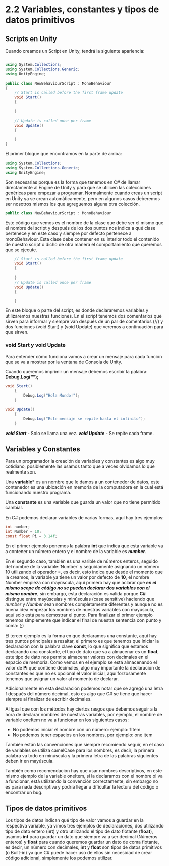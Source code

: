# 2.2 Variables, constantes y tipos de datos primitivos

## Scripts en Unity
Cuando creamos un Script en Unity, tendrá la siguiente apariencia:
````C#

using System.Collections;
using System.Collections.Generic;
using UnityEngine;

public class NewBehaviourScript : MonoBehaviour
{
    // Start is called before the first frame update
    void Start()
    {
        
    }

    // Update is called once per frame
    void Update()
    {
        
    }
}

````

El primer bloque que encontramos en la parte de arriba:

````C#
using System.Collections;
using System.Collections.Generic;
using UnityEngine;
````

Son necesarias porque es la forma que tenemos en C# de llamar directamente al Engine de Unity y para que se utilicen las colecciones genéricas para empezar a programar. Normalmente cuando creas un script en Unity ya se crean automáticamente, pero en algunos casos deberemos ser nosotros mismos los que agreguemos alguna otra colección.

````C#
public class NewBehaviourScript : MonoBehaviour

````

Este código que vemos es el nombre de la clase que debe ser el mismo que el nombre del script y después de los dos puntos nos indica a qué clase pertenece y en este caso y siempre por defecto pertenece a monoBehaviour. Esta clase debe contener en su interior todo el contenido de nuestro script o dicho de otra manera el comportamiento que queremos que se ejecute.

````C#
    // Start is called before the first frame update
    void Start()
    {
        
    }
    // Update is called once per frame
    void Update()
    {

    }
````

En este bloque o parte del script, es donde declararemos variables y utilizaremos nuestras funciones. En el script tenemos dos comentarios que sirven para informar y siempre van después de un par de comentarios (//) y dos funciones (void Start) y (void Update) que veremos a continuación para que sirven.

### void Start y void Update
Para entender cómo funciona vamos a crear un mensaje para cada función que se va a mostrar por la ventana de Consola de Unity.

Cuando queremos imprimir un mensaje debemos escribir la palabra:
**Debug.Log(“”);**

````C#
void Start()
    {
        Debug.Log("Hola Mundo!");
    }

void Update()
    {
        Debug.Log("Este mensaje se repite hasta el infinito");
    }
````

***void Start*** - Solo se llama una vez.
***void Update*** - Se repite cada frame.

## Variables y Constantes
Para un programador la creación de variables y constantes es algo muy cotidiano, posiblemente las usamos tanto que a veces olvidamos lo que realmente son.

Una **variable*** es un nombre que le damos a un contenedor de datos, este contenedor es una ubicación en memoria de la computadora en la cual está funcionando nuestro programa.

Una **constante** es una variable que guarda un valor que no tiene permitido cambiar.
    
En C# podemos declarar variables de varias formas, aquí hay tres ejemplos:


````C#
int number;
int Number = 10;
const float Pi = 3.14f;
````

En el primer ejemplo ponemos la palabra **int** que indica que esta variable va a contener un número entero y el nombre de la variable es ***number***.

En el segundo caso, también es una varible de números enteros, seguido del nombre de la variable:'Number' y seguidamente asignando un número 10 utilizando el operador =, es decir, esto indica que desde el momento que la creamos, la variable ya tiene un valor por defecto de **10**, el nombre Number empieza con mayúscula, aquí primero hay que aclarar que ***en el mismo scope de código no se pueden declarar dos variables con el mismo nombre***, sin embargo, esta declaración es válida porque **C#** distingue entre mayúsculas y minúsculas (case sensitive) haciendo que *number* y *Number* sean nombres completamente diferentes y aunque no es buena idea empezar los nombres de nuestras variables con mayúscula, aquí solo está para demostrar el punto. Para finalizar el primer ejemplo tenemos simplemente que indicar el final de nuestra sentencia con punto y coma: (;)

El tercer ejemplo es la forma en que declaramos una constante, aquí hay tres puntos principales a resaltar, el primero es que tenemos que iniciar la declaración con la palabra clave **const**, lo que significa que estamos declarando una constante, el tipo de dato que va a almacenar es un **float**, este tipo de dato nos permite almacenar valores con decimales en el espacio de memoria. Como vemos en el ejemplo se está almacenando el valor de **Pi** que contiene decimales, algo muy importante la declaración de constantes es que no es opcional el valor inicial, aquí forzosamente tenemos que asignar un valor al momento de declarar.

Adicionalmente en esta declaración podemos notar que se agregó una letra f después del número decimal, esto es algo que C# se tiene que hacer siempre al finalizar de escribir decimales.

Al igual que con los métodos hay ciertos rasgos que debemos seguir a la hora de declarar nombres de nuestras variables, por ejemplo, el nombre de variable oneItem no va a funcionar en los siguientes casos:

* No podemos iniciar el nombre con un número: ejemplo: 1Item  
* No podemos tener espacios en los nombres, por ejemplo: one item

También están las convenciones que siempre recomiendo seguir, en el caso de variables se utiliza camelCase para los nombres, es decir, la primera palabra va todo en minúscula y la primera letra de las palabras siguientes deben ir en mayúscula.

También como recomendación hay que usar nombres descriptivos, en este mismo ejemplo de la variable oneItem, si la declaramos con el nombre oI va a funcionar, está utilizando la convención correctamente, sin embargo no es para nada descriptiva y podría llegar a dificultar la lectura del código o encontrar un bug.

## Tipos de datos primitivos
Los tipos de datos indican qué tipo de valor vamos a guardar en la respectiva variable, ya vimos tres ejemplos de declaraciones, dos utilizando tipo de dato entero (**int**) y otro utilizando el tipo de dato flotante (**float**), usamos **int** para guardar un dato que siempre va a ser decimal (Números enteros) y **float** para cuando queremos guardar un dato de coma flotante, es decir, un número con decimales, **int** y **float** son tipos de datos primitivos (o Built-in) ya que C# puede hacer uso de ellos sin necesidad de crear código adicional, simplemente los podemos utilizar.




